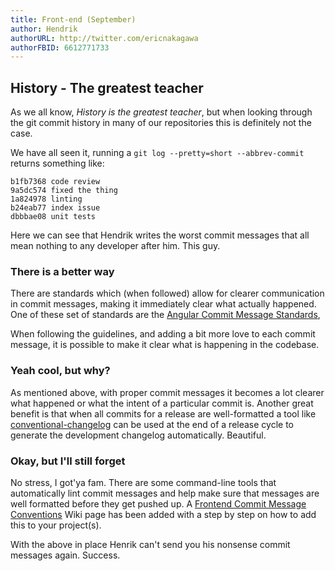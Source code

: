 ```yaml
---
title: Front-end (September)
author: Hendrik
authorURL: http://twitter.com/ericnakagawa
authorFBID: 6612771733
---
```


## History - The greatest teacher

As we all know, _History is the greatest teacher_, but when looking through the git commit history
in many of our repositories this is definitely not the case.

We have all seen it, running a `git log --pretty=short --abbrev-commit` returns something like:

```
b1fb7368 code review
9a5dc574 fixed the thing
1a824978 linting
b24eab77 index issue
dbbbae08 unit tests
```

Here we can see that Hendrik writes the worst commit messages that all mean nothing to any developer
after him. This guy.

### There is a better way

There are standards which (when followed) allow for clearer communication in commit messages, making
it immediately clear what actually happened. One of these set of standards are the
[Angular Commit Message Standards](https://github.com/angular/angular/blob/master/CONTRIBUTING.md#-commit-message-guidelines),

When following the guidelines, and adding a bit more love to each commit message, it is possible to
make it clear what is happening in the codebase.

### Yeah cool, but why?

As mentioned above, with proper commit messages it becomes a lot clearer what happened or what the
intent of a particular commit is. Another great benefit is that when all commits for a release are
well-formatted a tool like
[conventional-changelog](https://github.com/conventional-changelog/conventional-changelog) can be
used at the end of a release cycle to generate the development changelog automatically. Beautiful.

### Okay, but I'll still forget

No stress, I got'ya fam. There are some command-line tools that automatically lint commit messages
and help make sure that messages are well formatted before they get pushed up. A
[Frontend Commit Message Conventions](http://wiki.armorica.gk/index.php/Frontend_Commit_Message_Conventions)
Wiki page has been added with a step by step on how to add this to your project(s).

With the above in place Henrik can't send you his nonsense commit messages again. Success.
